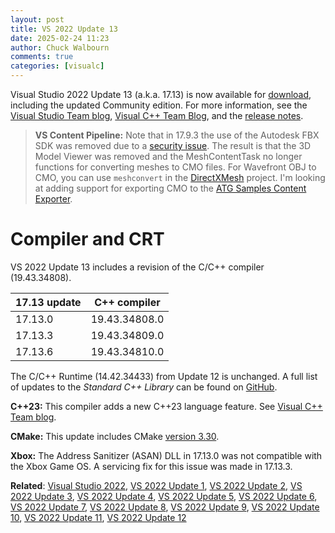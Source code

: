 ```yaml
---
layout: post
title: VS 2022 Update 13
date: 2025-02-24 11:23
author: Chuck Walbourn
comments: true
categories: [visualc]
---
```


Visual Studio 2022 Update 13 (a.k.a. 17.13) is now available for [download](https://visualstudio.microsoft.com/downloads/), including the updated Community edition. For more information, see the [Visual Studio Team blog](https://devblogs.microsoft.com/visualstudio/visual-studio-2022-v17-13-is-now-available/), [Visual C++ Team Blog](https://devblogs.microsoft.com/cppblog/whats-new-for-c-developers-in-visual-studio-2022-17-13/), and the [release notes](https://learn.microsoft.com/en-us/visualstudio/releases/2022/release-notes).

<!--more-->

> **VS Content Pipeline:** Note that in 17.9.3 the use of the Autodesk FBX SDK was removed due to a [security issue](https://msrc.microsoft.com/update-guide/vulnerability/CVE-2023-27911). The result is that the 3D Model Viewer was removed and the MeshContentTask no longer functions for converting meshes to CMO files. For Wavefront OBJ to CMO, you can use `meshconvert` in the [DirectXMesh](https://github.com/microsoft/DirectXMesh) project. I'm looking at adding support for exporting CMO to the [ATG Samples Content Exporter](https://github.com/walbourn/contentexporter/issues/23).

<h1>Compiler and CRT</h1>

VS 2022 Update 13 includes a revision of the C/C++ compiler (19.43.34808).

17.13 update | C++ compiler
--|--
17.13.0 | 19.43.34808.0
17.13.3 | 19.43.34809.0
17.13.6 | 19.43.34810.0

The C/C++ Runtime (14.42.34433) from Update 12 is unchanged. A full list of updates to the *Standard C++ Library* can be found on [GitHub](https://github.com/microsoft/STL/wiki/Changelog#vs-2022-1713).

<strong>C++23:</strong> This compiler adds a new C++23 language feature. See [Visual C++ Team blog](https://devblogs.microsoft.com/cppblog/msvc-compiler-updates-in-visual-studio-2022-version-17-13/).

<strong>CMake:</strong> This update includes CMake [version 3.30](https://cmake.org/cmake/help/v3.30/release/3.30.html).

<strong>Xbox:</strong> The Address Sanitizer (ASAN) DLL in 17.13.0 was not compatible with the Xbox Game OS. A servicing fix for this issue was made in 17.13.3.

<strong>Related</strong>: <a href="https://walbourn.github.io/visual-studio-2022/">Visual Studio 2022</a>, <a href="https://walbourn.github.io/vs-2022-update-1/">VS 2022 Update 1</a>, <a href="https://walbourn.github.io/vs-2022-update-2/">VS 2022 Update 2</a>, <a href="https://walbourn.github.io/vs-2022-update-3/">VS 2022 Update 3</a>, <a href="https://walbourn.github.io/vs-2022-update-4/">VS 2022 Update 4</a>, <a href="https://walbourn.github.io/vs-2022-update-5/">VS 2022 Update 5</a>, <a href="https://walbourn.github.io/vs-2022-update-6/">VS 2022 Update 6</a>, <a href="https://walbourn.github.io/vs-2022-update-7/">VS 2022 Update 7</a>, <a href="https://walbourn.github.io/vs-2022-update-8/">VS 2022 Update 8</a>, <a href="https://walbourn.github.io/vs-2022-update-9/">VS 2022 Update 9</a>, <a href="https://walbourn.github.io/vs-2022-update-10/">VS 2022 Update 10</a>, <a href="https://walbourn.github.io/vs-2022-update-11/">VS 2022 Update 11</a>, <a href="https://walbourn.github.io/vs-2022-update-12/">VS 2022 Update 12</a>
